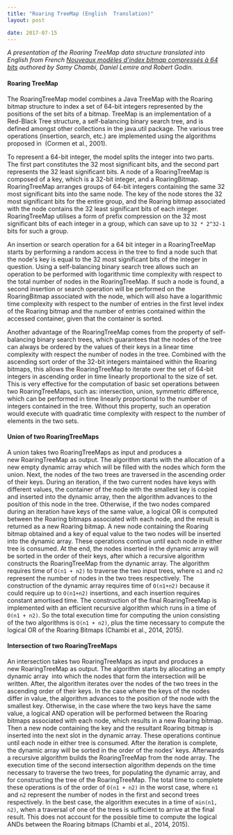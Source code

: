 ```yaml
---
title: "Roaring TreeMap (English  Translation)"
layout: post

date: 2017-07-15
---
```

_A presentation of the Roaring TreeMap data structure translated into English from French [Nouveaux modèles d’index bitmap compressés à 64 bits](http://r-libre.teluq.ca/930/1/Roaring64bits.pdf") authored by Samy Chambi, Daniel Lemire and Robert Godin._

#### Roaring TreeMap

The RoaringTreeMap model combines a Java TreeMap with the Roaring bitmap structure to index a set of 64-bit integers represented by the positions of the set bits of a bitmap. TreeMap is an implementation of a Red-Black Tree structure, a self-balancing binary search tree, and is defined amongst other collections in the java.util package. The various tree operations (insertion, search, etc.) are implemented using the algorithms proposed in  (Cormen et al., 2001).

To represent a 64-bit integer, the model splits the integer into two parts. The first part constitutes the 32 most significant bits, and the second part represents the 32 least significant bits. A node of a RoaringTreeMap is composed of a key, which is a 32-bit integer, and a RoaringBitmap. RoaringTreeMap arranges groups of 64-bit integers containing the same 32 most significant bits into the same node. The key of the node stores the 32 most significant bits for the entire group, and the Roaring bitmap associated with the node contains the 32 least significant bits of each integer. RoaringTreeMap utilises a form of prefix compression on the 32 most significant bits of each integer in a group, which can save up to `32 * 2^32-1` bits for such a group.

An insertion or search operation for a 64 bit integer in a RoaringTreeMap starts by performing a random access in the tree to find a node such that the node's key is equal to the 32 most significant bits of the integer in question. Using a self-balancing binary search tree allows such an operation to be performed with logarithmic time complexity with respect to the total number of nodes in the RoaringTreeMap. If such a node is found, a second insertion or search operation will be performed on the RoaringBitmap associated with the node, which will also have a logarithmic time complexity with respect to the number of entries in the first level index of the Roaring bitmap and the number of entries contained within the accessed container, given that the container is sorted.

Another advantage of the RoaringTreeMap comes from the property of self-balancing binary search trees, which guarantees that the nodes of the tree can always be ordered by the values of their keys in a linear time complexity with respect the number of nodes in the tree. Combined with the ascending sort order of the 32-bit integers maintained within the Roaring bitmaps, this allows the RoaringTreeMap to iterate over the set of 64-bit integers in ascending order in time linearly proportional to the size of set. This is very effective for the computation of basic set operations between two RoaringTreeMaps, such as: intersection, union, symmetric difference, which can be performed in time linearly proportional to the number of integers contained in the tree. Without this property, such an operation would execute with quadratic time complexity with respect to the number of elements in the two sets.

#### Union of two RoaringTreeMaps

A union takes two RoaringTreeMaps as input and produces a new RoaringTreeMap as output. The algorithm starts with the allocation of a new empty dynamic array which will be filled with the nodes which form the union. Next, the nodes of the two trees are traversed in the ascending order of their keys. During an iteration, if the two current nodes have keys with different values, the container of the node with the smallest key is copied and inserted into the dynamic array, then the algorithm advances to the position of this node in the tree. Otherwise, if the two nodes compared during an iteration have keys of the same value, a logical OR is computed between the Roaring bitmaps associated with each node, and the result is returned as a new Roaring bitmap. A new node containing the Roaring bitmap obtained and a key of equal value to the two nodes will be inserted into the dynamic array. These operations continue until each node in either tree is consumed. At the end, the nodes inserted in the dynamic array will be sorted in the order of their keys, after which a recursive algorithm constructs the RoaringTreeMap from the dynamic array. The algorithm requires time of `O(n1 + n2)` to traverse the two input trees, where `n1` and `n2` represent the number of nodes in the two trees respectively. The construction of the dynamic array requires time of `O(n1+n2)` because it could require up to `O(n1+n2)` insertions, and each insertion requires constant amortised time. The construction of the final RoaringTreeMap is implemented with an efficient recursive algorithm which runs in a time of `O(n1 + n2)`. So the total execution time for computing the union consisting of the two algorithms is `O(n1 + n2)`, plus the time necessary to compute the logical OR of the Roaring Bitmaps (Chambi et al., 2014, 2015).

#### Intersection of two RoaringTreeMaps

An intersection takes two RoaringTreeMaps as input and produces a new RoaringTreeMap as output. The algorithm starts by allocating an empty dynamic array  into which the nodes that form the intersection will be written. After, the algorithm iterates over the nodes of the two trees in the ascending order of their keys. In the case where the keys of the nodes differ in value, the algorithm advances to the position of the node with the smallest key. Otherwise, in the case where the two keys have the same value, a logical AND operation will be performed between the Roaring bitmaps associated with each node, which results in a new Roaring bitmap. Then a new node containing the key and the resultant Roaring bitmap is inserted into the next slot in the dynamic array. These operations continue until each node in either tree is consumed. After the iteration is complete, the dynamic array will be sorted in the order of the nodes' keys. Afterwards a recursive algorithm builds the RoaringTreeMap from the node array. The execution time of the second intersection algorithm depends on the time necessary to traverse the two trees, for populating the dynamic array, and for constructing the tree of the RoaringTreeMap. The total time to complete these operations is of the order of `O(n1 + n2)` in the worst case, where `n1` and `n2` represent the number of nodes in the first and second trees respectively. In the best case, the algorithm executes in a time of `min(n1, n2)`, when a traversal of one of the trees is sufficient to arrive at the final result. This does not account for the possible time to compute the logical ANDs between the Roaring bitmaps (Chambi et al., 2014, 2015).
